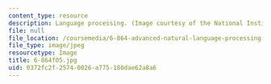 ```yaml
---
content_type: resource
description: Language processing. (Image courtesy of the National Institutes of Health.)
file: null
file_location: /coursemedia/6-864-advanced-natural-language-processing-fall-2005/0372fc2f25740026a775180dae62a8a6_6-864f05.jpg
file_type: image/jpeg
resourcetype: Image
title: 6-864f05.jpg
uid: 0372fc2f-2574-0026-a775-180dae62a8a6
---
```

